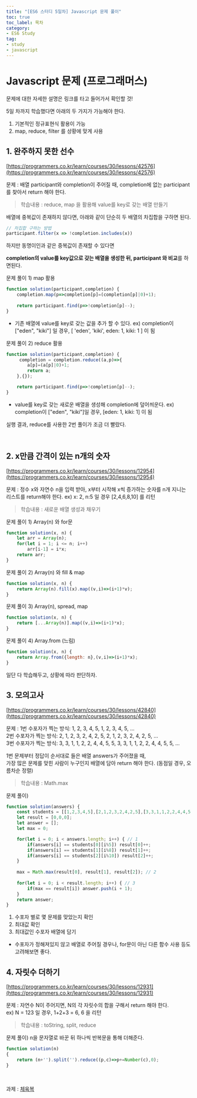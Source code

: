 ```yaml
---
title: "[ES6 스터디 5일차] Javascript 문제 풀이"
toc: true
toc_label: 목차
category:
- ES6 Study
tag:
- study
- javascript
---
```


# Javascript 문제 (프로그래머스)

문제에 대한 자세한 설명은 링크를 타고 들어가서 확인할 것!
<br>

5일 차까지 학습했다면 아래의 두 가지가 가능해야 한다.
 1. 기본적인 정규표현식 활용이 가능
 2. map, reduce, filter 를 상황에 맞게 사용

## 1. 완주하지 못한 선수
[https://programmers.co.kr/learn/courses/30/lessons/42576](https://programmers.co.kr/learn/courses/30/lessons/42576)

문제 : 배열 participant와 completion이 주어질 때, completion에 없는 participant를 찾아서 return 해야 한다.

> 학습내용 : reduce, map 을 활용해 value를 key로 갖는 배열 만들기

배열에 중복값이 존재하지 않다면, 아래와 같이 단순히 두 배열의 차집합을 구하면 된다.
```javascript
// 차집합 구하는 방법
participant.filter(x => !completion.includes(x))
```
하지만 동명이인과 같은 중복값이 존재할 수 있다면 <br> 

**completion의 value를 key값으로 갖는 배열을 생성한 뒤, participant 와 비교**를 하면된다.

문제 풀이 1) map 활용
```javascript
function solution(participant,completion) {
    completion.map(p=>completion[p]=(completion[p]|0)+1);
		
    return participant.find(p=>!completion[p]--);
}
```
- 기존 배열에 value를 key로 갖는 값을 추가 할 수 있다.
ex) completion이 ["eden", "kiki"] 일 경우, 	[ 'eden', 'kiki', eden: 1, kiki: 1 ] 이 됨


문제 풀이 2) reduce 활용
```javascript
function solution(participant,completion) {
     completion = completion.reduce((a,p)=>{
        a[p]=(a[p]|0)+1;
        return a;
    },{});

    return participant.find(p=>!completion[p]--);
}
```
- value를 key로 갖는 새로운 배열을 생성해 completion에 덮어씌운다.
 ex) completion이 ["eden", "kiki"]일 경우, [eden: 1, kiki: 1] 이 됨


실행 결과, reduce를 사용한 2번 풀이가 조금 더 빨랐다.

<br>

## 2. x만큼 간격이 있는 n개의 숫자
[https://programmers.co.kr/learn/courses/30/lessons/12954](https://programmers.co.kr/learn/courses/30/lessons/12954)

문제 :  정수 x와 자연수 n을 입력 받아, x부터 시작해 x씩 증가하는 숫자를 n개 지니는 리스트를 return해야 한다.
ex) x: 2, n:5 일 경우	[2,4,6,8,10] 를 리턴

> 학습내용 : 새로운 배열 생성과 채우기 


문제 풀이 1) Array(n) 와 for문
```javascript
function solution(x, n) {
    let arr = Array(n);
    for(let i = 1; i <= n; i++)
        arr[i-1] = i*x;
    return arr;
}
```

문제 풀이 2) Array(n) 와 fill & map 
```javascript
function solution(x, n) {
    return Array(n).fill(x).map((v,i)=>(i+1)*v);
}
```

문제 풀이 3) Array(n), spread, map
```javascript
function solution(x, n) {
    return [...Array(n)].map((v,i)=>(i+1)*x);
}
```

문제 풀이 4) Array.from  (느림)
```javascript
function solution(x, n) {
    return Array.from({length: n},(v,i)=>(i+1)*x);
}
```

일단 다 학습해두고, 상황에 따라 판단하자.
<br>

## 3. 모의고사
[https://programmers.co.kr/learn/courses/30/lessons/42840](https://programmers.co.kr/learn/courses/30/lessons/42840)

문제 : 
1번 수포자가 찍는 방식: 1, 2, 3, 4, 5, 1, 2, 3, 4, 5, ...<br>
2번 수포자가 찍는 방식: 2, 1, 2, 3, 2, 4, 2, 5, 2, 1, 2, 3, 2, 4, 2, 5, ...<br>
3번 수포자가 찍는 방식: 3, 3, 1, 1, 2, 2, 4, 4, 5, 5, 3, 3, 1, 1, 2, 2, 4, 4, 5, 5, ...<br>

1번 문제부터 정답이 순서대로 들은 배열 answers가 주어졌을 때, <br>가장 많은 문제를 맞힌 사람이 누구인지 배열에 담아 return 해야 한다. (동점일 경우, 오름차순 정렬)

> 학습내용 :  Math.max


문제 풀이) 
```javascript
function solution(answers) {
    const students = [[1,2,3,4,5],[2,1,2,3,2,4,2,5],[3,3,1,1,2,2,4,4,5,5]];
    let result = [0,0,0];
    let answer = [];
    let max = 0;

    for(let i = 0; i < answers.length; i++) { // 1
        if(answers[i] == students[0][i%5]) result[0]++;
        if(answers[i] == students[1][i%8]) result[1]++;
        if(answers[i] == students[2][i%10]) result[2]++;
    }
    
    max = Math.max(result[0], result[1], result[2]); // 2
     
    for(let i = 0; i < result.length; i++) { // 3
        if(max == result[i]) answer.push(i + 1);
    }
    return answer;
}
```
1.  수포자 별로 몇 문제를 맞았는지 확인
2. 최대값 확인
3. 최대값인 수포자 배열에 담기

- 수포자가 정해져있지 않고 배열로 주어질 경우나,  for문이 아닌 다른 함수 사용 등도 고려해보면 좋다.


## 4. 자릿수 더하기
[https://programmers.co.kr/learn/courses/30/lessons/12931](https://programmers.co.kr/learn/courses/30/lessons/12931)

문제 : 자연수 N이 주어지면, N의 각 자릿수의 합을 구해서 return 해야 한다.<br>
ex) N = 123 일 경우, 1+2+3 = 6, 6 을 리턴 

> 학습내용 : toString, split, reduce


문제 풀이) n을 문자열로 바꾼 뒤 하나씩 반복문을 통해 더해준다.
```javascript
function solution(n)
{
    return (n+'').split('').reduce((p,c)=>p+=Number(c),0);
}
```

<br>

과제 : [체육복](https://programmers.co.kr/learn/courses/30/lessons/42862)